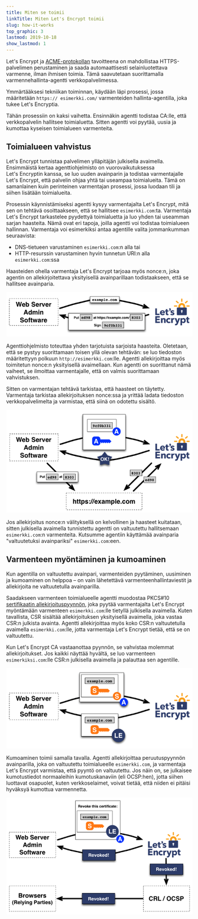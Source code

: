 ```yaml
---
title: Miten se toimii
linkTitle: Miten Let's Encrypt toimii
slug: how-it-works
top_graphic: 3
lastmod: 2019-10-18
show_lastmod: 1
---
```



Let's&nbsp;Encrypt ja [ACME-protokollan](https://tools.ietf.org/html/rfc8555) tavoitteena on mahdollistaa HTTPS-palvelimen perustaminen ja saada automaattisesti selainluotettava varmenne, ilman ihmisen toimia.  Tämä saavutetaan suorittamalla varmennehallinta-agentti verkkopalvelimessa.

Ymmärtääksesi tekniikan toiminnan, käydään läpi prosessi, jossa määritetään `https:// esimerkki.com/` varmenteiden hallinta-agentilla, joka tukee Let's&nbsp;Encryptia.

Tähän prosessiin on kaksi vaihetta.  Ensinnäkin agentti todistaa CA:lle, että verkkopalvelin hallitsee toimialuetta.  Sitten agentti voi pyytää, uusia ja kumottaa kyseisen toimialueen varmenteita.

## Toimialueen vahvistus

Let's&nbsp;Encrypt tunnistaa palvelimen ylläpitäjän julkisella avaimella.  Ensimmäistä kertaa agenttiohjelmisto on vuorovaikutuksessa Let's&nbsp;Encryptin kanssa, se luo uuden avainparin ja todistaa  varmentajalle Let's&nbsp;Encrypt, että palvelin ohjaa yhtä tai useampaa toimialueita.  Tämä on samanlainen kuin perinteinen varmentajan prosessi, jossa luodaan tili ja siihen lisätään toimialueita.

Prosessin käynnistämiseksi agentti kysyy varmentajalta Let's Encrypt, mitä sen on tehtävä osoittaakseen, että se hallitsee `esimerkki.com`:ta.  Varmentaja Let's Encrypt tarkastelee pyydettyä toimialuetta ja luo yhden tai useamman sarjan haasteita.   Nämä ovat eri tapoja, joilla agentti voi todistaa toimialueen hallinnan.  Varmentaja voi esimerkiksi antaa agentille valita jommankumman seuraavista:

* DNS-tietueen varustaminen `esimerkki.com`:n alla tai
* HTTP-resurssin varustaminen hyvin tunnetun URI:n alla `esimerkki.com`:ssa

Haasteiden ohella varmentaja Let's Encrypt tarjoaa myös nonce:n, joka agentin on allekirjoitettava yksityisellä avainparillaan todistaakseen, että se hallitsee avainparia.

<div class="howitworks-figure">
<img alt="Requesting challenges to validate example.com"
     src="/images/howitworks_challenge.png"/>
</div>

Agenttiohjelmisto toteuttaa yhden tarjotuista sarjoista haasteita.   Oletetaan, että se pystyy suorittamaan toisen yllä olevan tehtävän: se luo tiedoston määritettyyn polkuun `http://esimerkki.com`:lle.  Agentti allekirjoittaa myös toimitetun nonce:n yksityisellä avaimellaan.  Kun agentti on suorittanut nämä vaiheet, se ilmoittaa varmentajalle, että on valmis suorittamaan vahvistuksen.

Sitten on varmentajan tehtävä tarkistaa, että haasteet on täytetty.  Varmentaja tarkistaa allekirjoituksen nonce:ssa ja yrittää ladata tiedoston verkkopalvelimelta ja varmistaa, että siinä on odotettu sisältö.

<div class="howitworks-figure">
<img alt="Requesting authorization to act for example.com"
     src="/images/howitworks_authorization.png"/>
</div>

Jos allekirjoitus nonce:n välityksellä on kelvollinen ja haasteet kuitataan, sitten julkisella avaimella tunnistettu agentti on valtuutettu hallitsemaan `esimerkki.com`:n varmenteita.  Kutsumme agentiin käyttämää avainparia "valtuutetuksi avainpariksi" `esimerkki.com`:een.


## Varmenteen myöntäminen ja kumoaminen

Kun agentilla on valtuutettu avainpari, varmenteiden pyytäminen, uusiminen ja kumoaminen on helppoa – on vain lähetettävä varmenteenhallintaviestit ja allekirjoita ne valtuutetulla avainparilla.

Saadakseen varmenteen toimialueelle agentti muodostaa PKCS#10 [sertifikaatin allekirjoituspyynnön](https://tools.ietf.org/html/rfc2986), joka pyytää varmentajalta Let's&nbsp;Encrypt myöntämään varmenteen `esimerkki.com`:lle tietyllä julkisella avaimella.  Kuten tavallista, CSR sisältää allekirjoituksen yksityisellä avaimella, joka vastaa CSR:n julkista avainta.  Agentti allekirjoittaa myös koko CSR:n valtuutetulla avaimella `esimerkki.com`:lle, jotta varmentaja Let's&nbsp;Encrypt tietää, että se on valtuutettu.

Kun Let's&nbsp;Encrypt CA vastaanottaa pyynnön, se vahvistaa molemmat allekirjoitukset.  Jos kaikki näyttää hyvältä, se luo varmenteen `esimerkiksi.com`:lle CSR:n julkisella avaimella ja palauttaa sen agentille.

<div class="howitworks-figure">
<img alt="Requesting a certificate for example.com"
     src="/images/howitworks_certificate.png"/>
</div>

Kumoaminen toimii samalla tavalla.  Agentti allekirjoittaa peruutuspyynnön avainparilla, joka on valtuutettu toimialueelle `esimerkki.com`, ja varmentaja Let's&nbsp;Encrypt varmistaa, että pyyntö on valtuutettu.  Jos näin on, se julkaisee kumotustiedot normaaleihin kumotuskanaviin (eli OCSP:hen), jotta siihen luottavat osapuolet, kuten verkkoselaimet, voivat tietää, että niiden ei pitäisi hyväksyä kumottua varmennetta.

<div class="howitworks-figure">
<img alt="Requesting revocation of a certificate for example.com"
     src="/images/howitworks_revocation.png"/>
</div>



